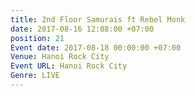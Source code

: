 ```yaml
---
title: 2nd Floor Samurais ft Rebel Monk
date: 2017-08-16 12:08:00 +07:00
position: 21
Event date: 2017-08-18 00:00:00 +07:00
Venue: Hanoi Rock City
Event URL: Hanoi Rock City
Genre: LIVE
---
```


